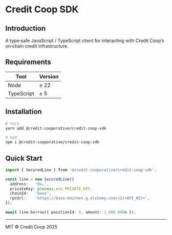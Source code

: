 # Credit Coop SDK

## Introduction

A type‑safe JavaScript / TypeScript client for interacting with Credit Coop’s on‑chain credit infrastructure.

## Requirements

| Tool        | Version |
| ----------- | ------- |
| Node        | ≥ 22    |
| TypeScript  | ≥ 5     |

## Installation

```bash
# Yarn
yarn add @credit-cooperative/credit-coop-sdk

# npm
npm i @credit-cooperative/credit-coop-sdk
```

## Quick Start

```ts
import { SecuredLine } from '@credit-cooperative/credit-coop-sdk';

const line = new SecuredLine({
  address:   '0x…',
  privateKey: process.env.PRIVATE_KEY,
  chainId:   'base',
  rpcUrl:    'https://base-mainnet.g.alchemy.com/v2/<API_KEY>',
});

await line.borrow({ positionId: 0, amount: 1_000_000n });
```

---

MIT © Credit Coop 2025
